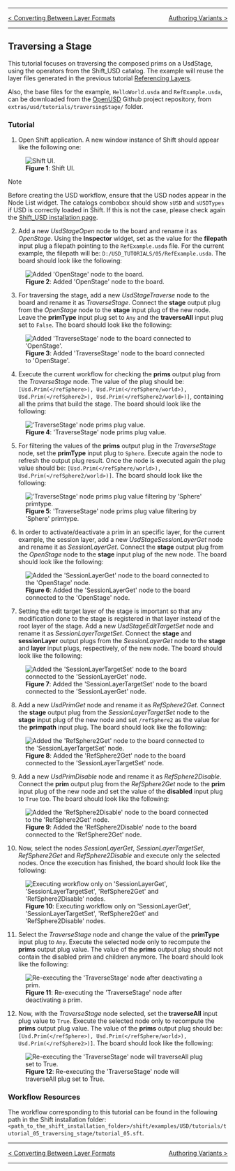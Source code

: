 
---

<p style="text-align:left;">

[< Converting Between Layer Formats](usd_tutorial_04.md)
<span style="float:right;">
[Authoring Variants >](usd_tutorial_06.md)
</span>

</p>

---

## Traversing a Stage

This tutorial focuses on traversing the composed prims on a UsdStage, using the operators from the Shift_USD catalog. The example will reuse the layer files generated in the previous tutorial [Referencing Layers](usd_tutorial_03.md).

Also, the base files for the example, `HelloWorld.usda` and `RefExample.usda`, can be downloaded from the [OpenUSD](https://github.com/PixarAnimationStudios/OpenUSD) Github project repository, from `extras/usd/tutorials/traversingStage/` folder.


### Tutorial

1. Open Shift application. A new window instance of Shift should appear like the following one:

<figure>
    <img src="images/usd_tutorial_05/step_01_t05.png" alt="Shift UI.">
    <figcaption><b>Figure 1</b>: Shift UI.</figcaption>
</figure>

>[!NOTE]
> Before creating the USD workflow, ensure that the USD nodes appear in the Node List widget. The catalogs combobox should show `sUSD` and `sUSDTypes` if USD is correctly loaded in Shift. If this is not the case, please check again the [Shift_USD installation page](../usd#installation).

2. Add a new *UsdStageOpen* node to the board and rename it as *OpenStage*. Using the **Inspector** widget, set as the value for the **filepath** input plug a filepath pointing to the `RefExample.usda` file. For the current example, the filepath will be: `D:/USD_TUTORIALS/05/RefExample.usda`. The board should look like the following:

<figure>
    <img src="images/usd_tutorial_05/step_02_t05.png" alt="Added 'OpenStage' node to the board.">
    <figcaption><b>Figure 2</b>: Added 'OpenStage' node to the board.</figcaption>
</figure>

3. For traversing the stage, add a new *UsdStageTraverse* node to the board and rename it as *TraverseStage*. Connect the **stage** output plug from the *OpenStage* node to the **stage** input plug of the new node. Leave the **primType** input plug set to `Any` and the **traverseAll** input plug set to `False`. The board should look like the following:

<figure>
    <img src="images/usd_tutorial_05/step_03_t05.png" alt="Added 'TraverseStage' node to the board connected to 'OpenStage'.">
    <figcaption><b>Figure 3</b>: Added 'TraverseStage' node to the board connected to 'OpenStage'.</figcaption>
</figure>

4. Execute the current workflow for checking the **prims** output plug from the *TraverseStage* node. The value of the plug should be: `[Usd.Prim(</refSphere>), Usd.Prim(</refSphere/world>), Usd.Prim(</refSphere2>), Usd.Prim(</refSphere2/world>)]`, containing all the prims that build the stage. The board should look like the following:

<figure>
    <img src="images/usd_tutorial_05/step_04_t05.png" alt="'TraverseStage' node prims plug value.">
    <figcaption><b>Figure 4</b>: 'TraverseStage' node prims plug value.</figcaption>
</figure>

5. For filtering the values of the **prims** output plug in the *TraverseStage* node, set the **primType** input plug to `Sphere`. Execute again the node to refresh the output plug result. Once the node is executed again the plug value should be: `[Usd.Prim(</refSphere/world>), Usd.Prim(</refSphere2/world>)]`. The board should look like the following:

<figure>
    <img src="images/usd_tutorial_05/step_05_t05.png" alt="'TraverseStage' node prims plug value filtering by 'Sphere' primtype.">
    <figcaption><b>Figure 5</b>: 'TraverseStage' node prims plug value filtering by 'Sphere' primtype.</figcaption>
</figure>

6. In order to activate/deactivate a prim in an specific layer, for the current example, the session layer, add a new *UsdStageSessionLayerGet* node and rename it as *SessionLayerGet*. Connect the **stage** output plug from the *OpenStage* node to the **stage** input plug of the new node. The board should look like the following:

<figure>
    <img src="images/usd_tutorial_05/step_06_t05.png" alt="Added the 'SessionLayerGet' node to the board connected to the 'OpenStage' node.">
    <figcaption><b>Figure 6</b>: Added the 'SessionLayerGet' node to the board connected to the 'OpenStage' node.</figcaption>
</figure>

7. Setting the edit target layer of the stage is important so that any modification done to the stage is registered in that layer instead of the root layer of the stage. Add a new *UsdStageEditTargetSet* node and rename it as *SessionLayerTargetSet*. Connect the **stage** and **sessionLayer** output plugs from the *SessionLayerGet* node to the **stage** and **layer** input plugs, respectively, of the new node. The board should look like the following:

<figure>
    <img src="images/usd_tutorial_05/step_07_t05.png" alt="Added the 'SessionLayerTargetSet' node to the board connected to the 'SessionLayerGet' node.">
    <figcaption><b>Figure 7</b>: Added the 'SessionLayerTargetSet' node to the board connected to the 'SessionLayerGet' node.</figcaption>
</figure>

8. Add a new *UsdPrimGet* node and rename it as *RefSphere2Get*. Connect the **stage** output plug from the *SessionLayerTargetSet* node to the **stage** input plug of the new node and set `/refSphere2` as the value for the **primpath** input plug. The board should look like the following:

<figure>
    <img src="images/usd_tutorial_05/step_08_t05.png" alt="Added the 'RefSphere2Get' node to the board connected to the 'SessionLayerTargetSet' node.">
    <figcaption><b>Figure 8</b>: Added the 'RefSphere2Get' node to the board connected to the 'SessionLayerTargetSet' node.</figcaption>
</figure>

9. Add a new *UsdPrimDisable* node and rename it as *RefSphere2Disable*. Connect the **prim** output plug from the *RefSphere2Get* node to the **prim** input plug of the new node and set the value of the **disabled** input plug to `True` too. The board should look like the following:

<figure>
    <img src="images/usd_tutorial_05/step_09_t05.png" alt="Added the 'RefSphere2Disable' node to the board connected to the 'RefSphere2Get' node.">
    <figcaption><b>Figure 9</b>: Added the 'RefSphere2Disable' node to the board connected to the 'RefSphere2Get' node.</figcaption>
</figure>

10. Now, select the nodes *SessionLayerGet*, *SessionLayerTargetSet*, *RefSphere2Get* and *RefSphere2Disable* and execute only the selected nodes. Once the execution has finished, the board should look like the following:

<figure>
    <img src="images/usd_tutorial_05/step_10_t05.png" alt="Executing workflow only on 'SessionLayerGet', 'SessionLayerTargetSet', 'RefSphere2Get' and 'RefSphere2Disable' nodes.">
    <figcaption><b>Figure 10</b>: Executing workflow only on 'SessionLayerGet', 'SessionLayerTargetSet', 'RefSphere2Get' and 'RefSphere2Disable' nodes.</figcaption>
</figure>

11. Select the *TraverseStage* node and change the value of the **primType** input plug to `Any`. Execute the selected node only to recompute the **prims** output plug value. The value of the **prims** output plug should not contain the disabled prim and children anymore. The board should look like the following:

<figure>
    <img src="images/usd_tutorial_05/step_11_t05.png" alt="Re-executing the 'TraverseStage' node after deactivating a prim.">
    <figcaption><b>Figure 11</b>: Re-executing the 'TraverseStage' node after deactivating a prim.</figcaption>
</figure>

12. Now, with the *TraverseStage* node selected, set the **traverseAll** input plug value to `True`. Execute the selected node only to recompute the **prims** output plug value. The value of the **prims** output plug should be: `[Usd.Prim(</refSphere>), Usd.Prim(</refSphere/world>), Usd.Prim(</refSphere2>)]`. The board should look like the following:

<figure>
    <img src="images/usd_tutorial_05/step_12_t05.png" alt="Re-executing the 'TraverseStage' node will traverseAll plug set to True.">
    <figcaption><b>Figure 12</b>: Re-executing the 'TraverseStage' node will traverseAll plug set to True.</figcaption>
</figure>


### Workflow Resources

The workflow corresponding to this tutorial can be found in the following path in the Shift installation folder: `<path_to_the_shift_installation_folder>/shift/examples/USD/tutorials/tutorial_05_traversing_stage/tutorial_05.sft`.

---

<p style="text-align:left;">

[< Converting Between Layer Formats](usd_tutorial_04.md)
<span style="float:right;">
[Authoring Variants >](usd_tutorial_06.md)
</span>

</p>

---
